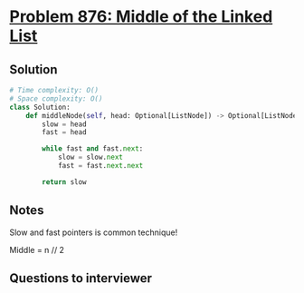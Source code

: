 # [Problem 876: Middle of the Linked List](https://leetcode.com/problems/middle-of-the-linked-list/)

## Solution

```py
# Time complexity: O()
# Space complexity: O()
class Solution:
    def middleNode(self, head: Optional[ListNode]) -> Optional[ListNode]:
        slow = head
        fast = head

        while fast and fast.next:
            slow = slow.next
            fast = fast.next.next

        return slow
```

## Notes

Slow and fast pointers is common technique!

Middle = n // 2

## Questions to interviewer

